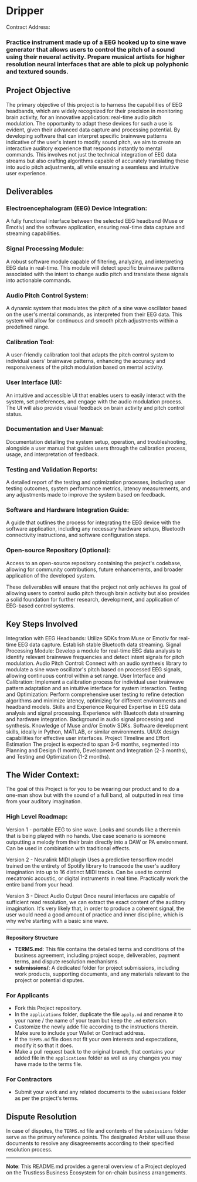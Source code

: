 # Dripper
Contract Address: 
### Practice instrument made up of a EEG hooked up to sine wave generator that allows users to control the pitch of a sound using their neueral activity. Prepare musical artists for higher resolution neural interfaces that are able to pick up polyphonic and textured sounds.

## Project Objective
The primary objective of this project is to harness the capabilities of EEG headbands, which are widely recognized for their precision in monitoring brain activity, for an innovative application: real-time audio pitch modulation. The opportunity to adapt these devices for such a use is evident, given their advanced data capture and processing potential. By developing software that can interpret specific brainwave patterns indicative of the user's intent to modify sound pitch, we aim to create an interactive auditory experience that responds instantly to mental commands. This involves not just the technical integration of EEG data streams but also crafting algorithms capable of accurately translating these into audio pitch adjustments, all while ensuring a seamless and intuitive user experience.

## Deliverables

### Electroencephalogram (EEG) Device Integration: ### 
A fully functional interface between the selected EEG headband (Muse or Emotiv) and the software application, ensuring real-time data capture and streaming capabilities.

### Signal Processing Module: 
A robust software module capable of filtering, analyzing, and interpreting EEG data in real-time. This module will detect specific brainwave patterns associated with the intent to change audio pitch and translate these signals into actionable commands.

### Audio Pitch Control System: 
A dynamic system that modulates the pitch of a sine wave oscillator based on the user's mental commands, as interpreted from their EEG data. This system will allow for continuous and smooth pitch adjustments within a predefined range.

### Calibration Tool: 
A user-friendly calibration tool that adapts the pitch control system to individual users' brainwave patterns, enhancing the accuracy and responsiveness of the pitch modulation based on mental activity.

### User Interface (UI): 
An intuitive and accessible UI that enables users to easily interact with the system, set preferences, and engage with the audio modulation process. The UI will also provide visual feedback on brain activity and pitch control status.

### Documentation and User Manual: 
Documentation detailing the system setup, operation, and troubleshooting, alongside a user manual that guides users through the calibration process, usage, and interpretation of feedback.

### Testing and Validation Reports: 
A detailed report of the testing and optimization processes, including user testing outcomes, system performance metrics, latency measurements, and any adjustments made to improve the system based on feedback.

### Software and Hardware Integration Guide: 
A guide that outlines the process for integrating the EEG device with the software application, including any necessary hardware setups, Bluetooth connectivity instructions, and software configuration steps.

### Open-source Repository (Optional): 
Access to an open-source repository containing the project's codebase, allowing for community contributions, future enhancements, and broader application of the developed system.

These deliverables will ensure that the project not only achieves its goal of allowing users to control audio pitch through brain activity but also provides a solid foundation for further research, development, and application of EEG-based control systems.

## Key Steps Involved
Integration with EEG Headbands: Utilize SDKs from Muse or Emotiv for real-time EEG data capture. Establish stable Bluetooth data streaming.
Signal Processing Module: Develop a module for real-time EEG data analysis to identify relevant brainwave frequencies and detect intent signals for pitch modulation.
Audio Pitch Control: Connect with an audio synthesis library to modulate a sine wave oscillator's pitch based on processed EEG signals, allowing continuous control within a set range.
User Interface and Calibration: Implement a calibration process for individual user brainwave pattern adaptation and an intuitive interface for system interaction.
Testing and Optimization: Perform comprehensive user testing to refine detection algorithms and minimize latency, optimizing for different environments and headband models.
Skills and Experience Required
Expertise in EEG data analysis and signal processing.
Experience with Bluetooth data streaming and hardware integration.
Background in audio signal processing and synthesis.
Knowledge of Muse and/or Emotiv SDKs.
Software development skills, ideally in Python, MATLAB, or similar environments.
UI/UX design capabilities for effective user interfaces.
Project Timeline and Effort Estimation
The project is expected to span 3-6 months, segmented into Planning and Design (1 month), Development and Integration (2-3 months), and Testing and Optimization (1-2 months).



## The Wider Context:
The goal of this Project is for you to be wearing our product and to do a one-man show but with the sound of a full band, all outputted in real time from your auditory imagination.

### High Level Roadmap:

Version 1 - portable EEG to sine wave. Looks and sounds like a theremin that is being played with no hands.
Use case scenario is someone outputting a melody from their brain directly into a DAW or PA environment. Can be used in combination with traditional effects.

Version 2 - Neuralink MIDI plugin
Uses a predictive tensorflow model trained on the entirety of Spotify library to transcode the user's auditory imagination into up to 16 distinct MIDI tracks. Can be used to control mecatronic acoustic, or digital instruments in real time. Practically work the entire band from your head.

Version 3 - Direct Audio Output
Once neural interfaces are capable of sufficient read resolution, we can extract the exact content of the auditory imagination. It's very likely that, in order to produce a coherent signal, the user would need a good amount of practice and inner discipline, which is why we're starting with a basic sine wave.


---

**Repository Structure** 
- **TERMS.md**: This file contains the detailed terms and conditions of the business agreement, including project scope, deliverables, payment terms, and dispute resolution mechanisms.
- **submissions/**: A dedicated folder for project submissions, including work products, supporting documents, and any materials relevant to the project or potential disputes.

### For Applicants
- Fork this Project repository.
- In the `applications` folder, duplicate the file `apply.md` and rename it to your name / the name of your team but keep the `.md` extension.
- Customize the newly adde file according to the instructions therein. Make sure to include your Wallet or Contract address.
- If the `TERMS.md` file does not fit your own interests and expectations, modify it so that it does. 
- Make a pull request back to the original branch, that contains your added file in the `applications` folder as well as any changes you may have made to the terms file.

### For Contractors
- Submit your work and any related documents to the `submissions` folder as per the project's terms.

## Dispute Resolution
In case of disputes, the `TERMS.md` file and contents of the `submissions` folder serve as the primary reference points. The designated Arbiter will use these documents to resolve any disagreements according to their specified resolution process.

---

**Note**: This README.md provides a general overview of a Project deployed on the Trustless Business Ecosystem for on-chain business arrangements.
